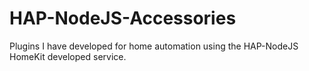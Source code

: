 # HAP-NodeJS-Accessories

Plugins I have developed for home automation using the HAP-NodeJS HomeKit developed service.
